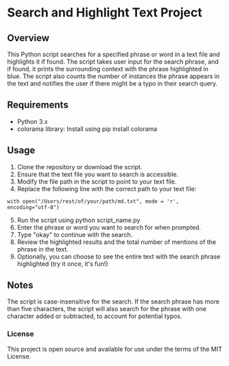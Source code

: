 # Search and Highlight Text Project

## Overview

This Python script searches for a specified phrase or word in a text file and highlights it if found. The script takes user input for the search phrase, and if found, it prints the surrounding context with the phrase highlighted in blue. The script also counts the number of instances the phrase appears in the text and notifies the user if there might be a typo in their search query.

## Requirements

- Python 3.x
- colorama library: Install using pip install colorama

## Usage

1) Clone the repository or download the script.
2) Ensure that the text file you want to search is accessible.
3) Modify the file path in the script to point to your text file. 
4) Replace the following line with the correct path to your text file:

```
with open("/Users/rest/of/your/path/md.txt", mode = 'r', encoding="utf-8")
```
5) Run the script using python script_name.py
6) Enter the phrase or word you want to search for when prompted.
7) Type "okay" to continue with the search.
8) Review the highlighted results and the total number of mentions of the phrase in the text.
9) Optionally, you can choose to see the entire text with the search phrase highlighted (try it once, it's fun!)

## Notes

The script is case-insensitive for the search.
If the search phrase has more than five characters, the script will also search for the phrase with one character added or subtracted, to account for potential typos.

### License

This project is open source and available for use under the terms of the MIT License.

